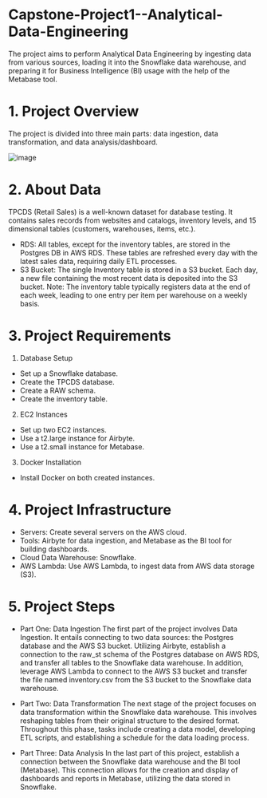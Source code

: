 # Capstone-Project1--Analytical-Data-Engineering
The project aims to perform Analytical Data Engineering by ingesting data from various sources, loading it into the Snowflake data warehouse, and preparing it for Business Intelligence (BI) usage with the help of the Metabase tool.

# 1. Project Overview
The project is divided into three main parts: data ingestion, data transformation, and data analysis/dashboard.

![image](https://github.com/ssq-94/Capstone-Project1--Analytical-Data-Engineering/assets/78969075/c5ac009b-be42-4657-b76a-8221ad2b1707)

# 2. About Data
TPCDS (Retail Sales) is a well-known dataset for database testing. It contains sales records from websites and catalogs, inventory levels, and 15 dimensional tables (customers, warehouses, items, etc.).

- RDS: All tables, except for the inventory tables, are stored in the Postgres DB in AWS RDS. These tables are refreshed every day with the latest sales data, requiring daily ETL processes.
- S3 Bucket: The single Inventory table is stored in a S3 bucket. Each day, a new file containing the most recent data is deposited into the S3 bucket. Note: The inventory table typically registers data at the end of each week, leading to one entry per item per warehouse on a weekly basis.


# 3. Project Requirements
1. Database Setup
- Set up a Snowflake database.
- Create the TPCDS database.
- Create a RAW schema.
- Create the inventory table.
  
2. EC2 Instances
- Set up two EC2 instances.
- Use a t2.large instance for Airbyte.
- Use a t2.small instance for Metabase.

3. Docker Installation
- Install Docker on both created instances.


# 4. Project Infrastructure
- Servers: Create several servers on the AWS cloud.
- Tools: Airbyte for data ingestion, and Metabase as the BI tool for building dashboards.
- Cloud Data Warehouse: Snowflake.
- AWS Lambda: Use AWS Lambda, to ingest data from AWS data storage (S3).


# 5. Project Steps
* Part One: Data Ingestion
The first part of the project involves Data Ingestion. It entails connecting to two data sources: the Postgres database and the AWS S3 bucket. Utilizing Airbyte, establish a connection to the raw_st schema of the Postgres database on AWS RDS, and transfer all tables to the Snowflake data warehouse. In addition, leverage AWS Lambda to connect to the AWS S3 bucket and transfer the file named inventory.csv from the S3 bucket to the Snowflake data warehouse.

* Part Two: Data Transformation
The next stage of the project focuses on data transformation within the Snowflake data warehouse. This involves reshaping tables from their original structure to the desired format. Throughout this phase, tasks include creating a data model, developing ETL scripts, and establishing a schedule for the data loading process.

* Part Three: Data Analysis
In the last part of this project, establish a connection between the Snowflake data warehouse and the BI tool (Metabase). This connection allows for the creation and display of dashboards and reports in Metabase, utilizing the data stored in Snowflake.








